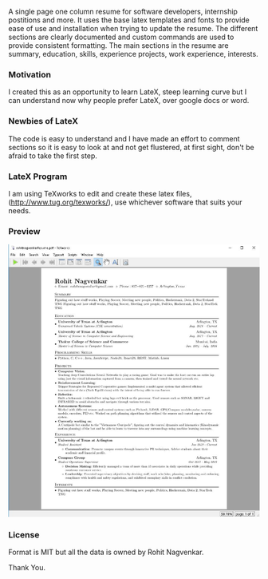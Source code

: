 A single page one column resume for software developers, internship postitions and more. 
It uses the base latex templates and fonts to provide ease of use and installation when trying to update the resume. 
The different sections are clearly documented and custom commands are used to provide consistent formatting. 
The main sections in the resume are summary, education, skills, experience projects, work experience, interests.

### Motivation
I created this as an opportunity to learn LateX, steep learning curve but I can understand now why people prefer LateX,
over google docs or word.

### Newbies of LateX
The code is easy to understand and I have made an effort to comment sections so it is easy to look at and not get flustered,
at first sight, don't be afraid to take the first step.

### LateX Program
I am using TeXworks to edit and create these latex files, (http://www.tug.org/texworks/), 
use whichever software that suits your needs.

### Preview
![Alt Text](https://github.com/rohitnagvenkar/resume-template/raw/master/readme_imgs/template.JPG)

### License
Format is MIT but all the data is owned by Rohit Nagvenkar.

Thank You.